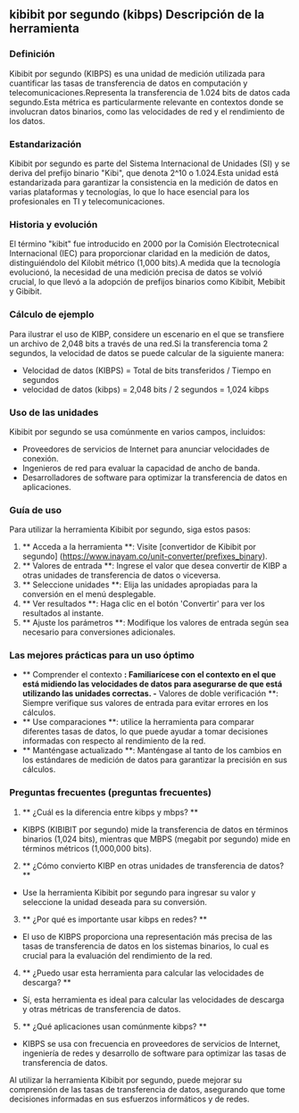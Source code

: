## kibibit por segundo (kibps) Descripción de la herramienta

### Definición
Kibibit por segundo (KIBPS) es una unidad de medición utilizada para cuantificar las tasas de transferencia de datos en computación y telecomunicaciones.Representa la transferencia de 1.024 bits de datos cada segundo.Esta métrica es particularmente relevante en contextos donde se involucran datos binarios, como las velocidades de red y el rendimiento de los datos.

### Estandarización
Kibibit por segundo es parte del Sistema Internacional de Unidades (SI) y se deriva del prefijo binario "Kibi", que denota 2^10 o 1.024.Esta unidad está estandarizada para garantizar la consistencia en la medición de datos en varias plataformas y tecnologías, lo que lo hace esencial para los profesionales en TI y telecomunicaciones.

### Historia y evolución
El término "kibit" fue introducido en 2000 por la Comisión Electrotecnical Internacional (IEC) para proporcionar claridad en la medición de datos, distinguiéndolo del Kilobit métrico (1,000 bits).A medida que la tecnología evolucionó, la necesidad de una medición precisa de datos se volvió crucial, lo que llevó a la adopción de prefijos binarios como Kibibit, Mebibit y Gibibit.

### Cálculo de ejemplo
Para ilustrar el uso de KIBP, considere un escenario en el que se transfiere un archivo de 2,048 bits a través de una red.Si la transferencia toma 2 segundos, la velocidad de datos se puede calcular de la siguiente manera:
- Velocidad de datos (KIBPS) = Total de bits transferidos / Tiempo en segundos
- velocidad de datos (kibps) = 2,048 bits / 2 segundos = 1,024 kibps

### Uso de las unidades
Kibibit por segundo se usa comúnmente en varios campos, incluidos:
- Proveedores de servicios de Internet para anunciar velocidades de conexión.
- Ingenieros de red para evaluar la capacidad de ancho de banda.
- Desarrolladores de software para optimizar la transferencia de datos en aplicaciones.

### Guía de uso
Para utilizar la herramienta Kibibit por segundo, siga estos pasos:
1. ** Acceda a la herramienta **: Visite [convertidor de Kibibit por segundo] (https://www.inayam.co/unit-converter/prefixes_binary).
2. ** Valores de entrada **: Ingrese el valor que desea convertir de KIBP a otras unidades de transferencia de datos o viceversa.
3. ** Seleccione unidades **: Elija las unidades apropiadas para la conversión en el menú desplegable.
4. ** Ver resultados **: Haga clic en el botón 'Convertir' para ver los resultados al instante.
5. ** Ajuste los parámetros **: Modifique los valores de entrada según sea necesario para conversiones adicionales.

### Las mejores prácticas para un uso óptimo
- ** Comprender el contexto **: Familiarícese con el contexto en el que está midiendo las velocidades de datos para asegurarse de que está utilizando las unidades correctas.
-** Valores de doble verificación **: Siempre verifique sus valores de entrada para evitar errores en los cálculos.
- ** Use comparaciones **: utilice la herramienta para comparar diferentes tasas de datos, lo que puede ayudar a tomar decisiones informadas con respecto al rendimiento de la red.
- ** Manténgase actualizado **: Manténgase al tanto de los cambios en los estándares de medición de datos para garantizar la precisión en sus cálculos.

### Preguntas frecuentes (preguntas frecuentes)

1. ** ¿Cuál es la diferencia entre kibps y mbps? **
- KIBPS (KIBIBIT por segundo) mide la transferencia de datos en términos binarios (1,024 bits), mientras que MBPS (megabit por segundo) mide en términos métricos (1,000,000 bits).

2. ** ¿Cómo convierto KIBP en otras unidades de transferencia de datos? **
- Use la herramienta Kibibit por segundo para ingresar su valor y seleccione la unidad deseada para su conversión.

3. ** ¿Por qué es importante usar kibps en redes? **
- El uso de KIBPS proporciona una representación más precisa de las tasas de transferencia de datos en los sistemas binarios, lo cual es crucial para la evaluación del rendimiento de la red.

4. ** ¿Puedo usar esta herramienta para calcular las velocidades de descarga? **
- Sí, esta herramienta es ideal para calcular las velocidades de descarga y otras métricas de transferencia de datos.

5. ** ¿Qué aplicaciones usan comúnmente kibps? **
- KIBPS se usa con frecuencia en proveedores de servicios de Internet, ingeniería de redes y desarrollo de software para optimizar las tasas de transferencia de datos.

Al utilizar la herramienta Kibibit por segundo, puede mejorar su comprensión de las tasas de transferencia de datos, asegurando que tome decisiones informadas en sus esfuerzos informáticos y de redes.